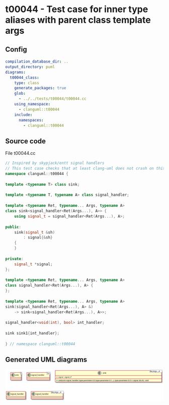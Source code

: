 # t00044 - Test case for inner type aliases with parent class template args
## Config
```yaml
compilation_database_dir: ..
output_directory: puml
diagrams:
  t00044_class:
    type: class
    generate_packages: true
    glob:
      - ../../tests/t00044/t00044.cc
    using_namespace:
      - clanguml::t00044
    include:
      namespaces:
        - clanguml::t00044
```
## Source code
File t00044.cc
```cpp
// Inspired by skypjack/entt signal handlers
// This test case checks that at least clang-uml does not crash on this code
namespace clanguml::t00044 {

template <typename T> class sink;

template <typename T, typename A> class signal_handler;

template <typename Ret, typename... Args, typename A>
class sink<signal_handler<Ret(Args...), A>> {
    using signal_t = signal_handler<Ret(Args...), A>;

public:
    sink(signal_t &sh)
        : signal{&sh}
    {
    }

private:
    signal_t *signal;
};

template <typename Ret, typename... Args, typename A>
class signal_handler<Ret(Args...), A> {
};

template <typename Ret, typename... Args, typename A>
sink(signal_handler<Ret(Args...), A> &)
    -> sink<signal_handler<Ret(Args...), A>>;

signal_handler<void(int), bool> int_handler;

sink sink1{int_handler};

} // namespace clanguml::t00044

```
## Generated UML diagrams
![t00044_class](./t00044_class.svg "Test case for inner type aliases with parent class template args")
